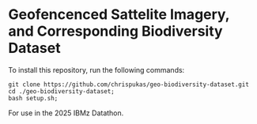 # Geofencenced Sattelite Imagery, and Corresponding Biodiversity Dataset

To install this repository, run the following commands:
```
git clone https://github.com/chrispukas/geo-biodiversity-dataset.git
cd ./geo-biodiversity-dataset;
bash setup.sh;
```

For use in the 2025 IBMz Datathon.